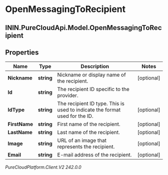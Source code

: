 # OpenMessagingToRecipient

## ININ.PureCloudApi.Model.OpenMessagingToRecipient

## Properties

|Name | Type | Description | Notes|
|------------ | ------------- | ------------- | -------------|
| **Nickname** | **string** | Nickname or display name of the recipient. | [optional] |
| **Id** | **string** | The recipient ID specific to the provider. | |
| **IdType** | **string** | The recipient ID type. This is used to indicate the format used for the ID. | [optional] |
| **FirstName** | **string** | First name of the recipient. | [optional] |
| **LastName** | **string** | Last name of the recipient. | [optional] |
| **Image** | **string** | URL of an image that represents the recipient. | [optional] |
| **Email** | **string** | E-mail address of the recipient. | [optional] |



_PureCloudPlatform.Client.V2 242.0.0_
